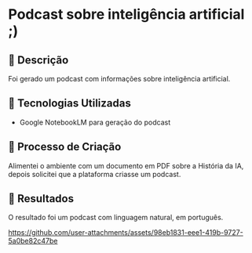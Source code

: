 # Podcast sobre inteligência artificial ;)

## 📒 Descrição
Foi gerado um podcast com informações sobre inteligência artificial.

## 🤖 Tecnologias Utilizadas
- Google NotebookLM para geração do podcast

## 🧐 Processo de Criação
Alimentei o ambiente com um documento em PDF sobre a História da IA, depois solicitei que a plataforma criasse um podcast.

## 🚀 Resultados
O resultado foi um podcast com linguagem natural, em português.


https://github.com/user-attachments/assets/98eb1831-eee1-419b-9727-5a0be82c47be

